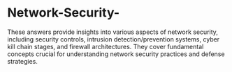 # Network-Security-
These answers provide insights into various aspects of network security, including security controls, intrusion detection/prevention systems, cyber kill chain stages, and firewall architectures. They cover fundamental concepts crucial for understanding network security practices and defense strategies.

